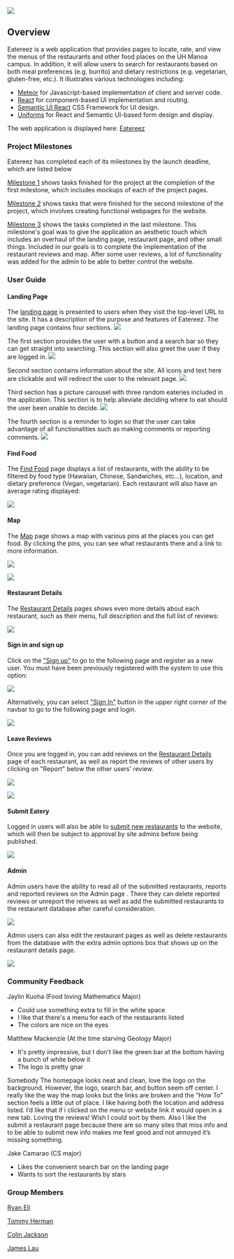![](images/Final-landing.png)
## Overview 

Eatereez is a web application that provides pages to locate, rate, and view the menus of the restaurants and other food places on the UH Manoa campus. In addition, it will allow users to search for restaurants based on both meal preferences (e.g. burrito) and dietary restrictions (e.g. vegetarian, gluten-free, etc.).  It illustrates various technologies including:

* [Meteor](https://www.meteor.com/) for Javascript-based implementation of client and server code. 
* [React](https://reactjs.org/) for component-based UI implementation and routing.
* [Semantic UI React](https://react.semantic-ui.com/) CSS Framework for UI design.
* [Uniforms](https://uniforms.tools/) for React and Semantic UI-based form design and display.

The web application is displayed here:
[Eatereez](http://eatereez.meteorapp.com/#/)

### Project Milestones

Eatereez has completed each of its milestones by the launch deadline, which are listed below
 
[Milestone 1](https://github.com/nutrition-positions/eatereez/projects/1) shows tasks finished for the project at the
 completion of the
 first milestone, which includes mockups of each of the project pages.

[Milestone 2](https://github.com/nutrition-positions/eatereez/projects/2) shows tasks that were finished for the
 second milestone of the project, which involves creating functional webpages for the website.

[Milestone 3](https://github.com/nutrition-positions/eatereez/projects/3) shows the tasks completed in the last milestone. This milestone's goal was to give the application an aesthetic touch which includes an overhaul of the landing page, restaurant page, and other small things. Included in our goals is to complete the implementation of the restaurant reviews and map. After some user reviews, a lot of functionality was added for the admin to be able to better control the website.

### User Guide

#### Landing Page

The [landing page](http://eatereez.meteorapp.com/#/) is presented to users when they visit the top-level URL to the site. It has a description of the purpose and features of Eatereez. The landing page contains four sections. 
![](images/LandingPage-M3.png)

The first section provides the user with a button and a search bar so they can get straight into searching. This section will also greet the user if they are logged in.
![](images/LandingPage-Greet-User.png)

Second section contains information about the site. All icons and text here are clickable and will redirect the user to the relevant page. 
![](images/LandingPage-Info1.png)

Third section has a picture carousel with three random eateries included in the application. This section is to help
 alleviate
 deciding
 where to eat
 should the user been unable to decide. 
![](images/LandingPage-Random.png)

The fourth section is a reminder to login so that the user can take advantage of all functionalities such as making comments or reporting comments.
![](images/LandingPage-Info2.png)

#### Find Food

The [Find Food](http://eatereez.meteorapp.com/#/food) page displays a list of restaurants, with the ability to be filtered by food type (Hawaiian, Chinese, Sandwiches, etc...), location, and dietary preference (Vegan, vegetarian). Each restaurant will also have an average rating displayed:

![](images/Final-food-finder.png)

#### Map

The [Map](http://eatereez.meteorapp.com/#/map) page shows a map with various pins at the places you can get food. By clicking the pins, you can see what restaurants there and a link to more information.

![](images/Final-map.png)

![](/images/MapMarkers.png)

#### Restaurant Details

The [Restaurant Details](http://eatereez.meteorapp.com/#/details/cd8Yp98TZpR4fnpqT) pages shows even more details about each restaurant, such as their menu, full description and the full list of reviews:

![](images/Final-restaurant-details.png)

#### Sign in and sign up

Click on the ["Sign up"](http://eatereez.meteorapp.com/#/signup) to go to the following page and register as a new
 user.  You must have been previously registered with the system to use this option:
 
![](images/Final-signup.png)
  
Alternatively, you can select ["Sign In"](http://eatereez.meteorapp.com/#/signin) button in the upper right corner of
 the navbar to go to the following page and login.

![](images/Final-signin.png)

#### Leave Reviews

Once you are logged in, you can add reviews on the [Restaurant Details](http://eatereez.meteorapp.com/#/) page of
 each restaurant, as well as report the reviews of other users by clicking on "Report" below the other users' review.

![](images/Final-reviews.png)

![](images/Final-report-listing.png)

#### Submit Eatery

Logged in users will also be able to [submit new restaurants](http://eatereez.meteorapp.com/#/submit-restaurant) to the website, which will then be subject to approval by site admins before being published.

![](images/Final-submit-restaurant.png)

#### Admin

Admin users have the ability to read all of the submitted restaurants, reports and reported reviews on the Admin page
. There they can delete reported reviews or unreport the reivews as well as add the submitted restaurants to the
 restaurant database after careful consideration.
 
 ![](images/Final-admin.png)
 
 Admin users can also edit the restaurant pages as well as delete restaurants from the database with the extra admin
  options box that shows up on the restaurant details page.
 
 ![](images/Final-admin-restaurant-details.png)

### Community Feedback

Jaylin Kuoha (Food loving Mathematics Major)
- Could use something extra to fill in the white space
- I like that there's a menu for each of the restaurants listed
- The colors are nice on the eyes

Matthew Mackenzie (At the time starving Geology Major)
- It's pretty impressive, but I don't like the green bar at the bottom having a bunch of white below it
- The logo is pretty gnar

Somebody
The homepage looks neat and clean, love the logo on the background.  However, the logo, search bar, and button seem off center. I really like the way the map looks but the links are broken and the “How To” section feels a little out of place.  I like having both the location and address listed.  I’d like that if i clicked on the menu or website link it would open in a new tab.   Loving the reviews! Wish I could sort by them.  Also I like the submit a restaurant page because there are so many sites that miss info and to be able to submit new info makes me feel good and not annoyed it’s missing something.

Jake Camarao (CS major)
- Likes the convenient search bar on the landing page
- Wants to sort the restaurants by stars

### Group Members
[Ryan Ell](https://ryanell.github.io)

[Tommy Herman](https://hermantw.github.io)

[Colin Jackson](https://colinj23.github.io)

[James Lau](https://jklaulau.github.io)

